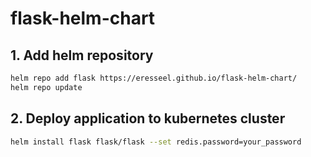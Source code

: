 # flask-helm-chart

## 1. Add helm repository
```bash
helm repo add flask https://eresseel.github.io/flask-helm-chart/
helm repo update
```

## 2. Deploy application to kubernetes cluster
```bash
helm install flask flask/flask --set redis.password=your_password
```